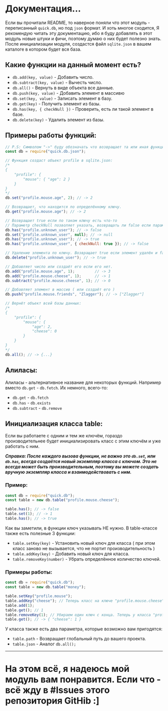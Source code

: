 # Документация...
Если вы прочитали README, то наверное поняли что этот модуль - переписанный `quick.db`, но под `json` формат.
И хоть многое сходится, Я рекомендую читать эту документацию, ибо я буду добавлять в этот модуль новые штуки и фичи, поэтому думаю о них будет полезно знать. После инициализации модуля, создастся файл `sqlite.json` в вашем каталоге в котором будет вся база.

## Какие функции на данный момент есть?
- `db.add(key, value)`         - Добавить число.
- `db.subtract(key, value)`    - Вычесть число.
- `db.all()`                   - Вернуть в виде объекта все данные.
- `db.push(key, value)`        - Добавить элемент в массивю
- `db.set(key, value)`         - Записать элемент в базу.
- `db.get(key)`                - Получить элемент из базы.
- `db.has(key, { checkNull })` - Проверить, есть ли такой элемент в базе.
- `db.delete(key)`             - Удалить элемент из базы.
## Примеры работы функций:
```js
// P.S: Символом "->" буду обозначать что возвращает та или иная функция.
const db = require("quick.db.json");

// Функция создаст объект profile в sqlite.json:
/*
{
    "profile": {
        "mouse": { "age": 2 }
    }
}
*/
db.set("profile.mouse.age", 2); // -> 2

// Возвращает, что находится по определённому ключу.
db.get("profile.mouse.age"); // -> 2

// Возвращает true если по таком ключу есть что-то
// Параметр checkNull позволяет указать, возвращать ли false если параметр равен null
db.has("profile.unknown_user"); // -> false
db.set("profile.unknown_user", null); // -> null
db.has("profile.unknown_user"); // -> true
db.has("profile.unknown_user", { checkNull: true }); // -> false

// Удаление элемента по ключу. Возвращает true если элемент удалён и false если нет.
db.delete("profile.unknown_user"); // -> true

// Добавляет число или создаёт его если его нет.
db.add("profile.mouse.age", 1);         // -> 3
db.add("profile.mouse.cheese", 1);      // -> 1
db.subtract("profile.mouse.cheese", 1); // -> 0

// Добавляет элемент в массив ( или создаёт его )
db.push("profile.mouse.friends", "Zlagger"); // -> ["Zlagger"]

// Вернёт объект всей базы данных:
/*
{
    "profile": {
        "mouse": { 
            "age": 2,
            "cheese": 0 
        }
    }
}
*/
db.all(); // -> {...}
```
## Алиласы:
Алиласы - альтернативное название для некоторых функций. Например вместо `db.get` - `db.fetch`. Их немного, всего-то:
- `db.get` - `db.fetch`
- `db.has` - `db.exists`
- `db.subtract` - `db.remove`
## Инициализация класса table:
Если вы работаете с одним и тем же ключём, гораздо производительнее будет инициализировать класс с этим ключём и уже работать с ним.

***Справка: После каждого вызова функции, не важно это `db.set`, или `db.has`, всегда создаётся новый экземпляр класса с ключом. Это не всегда может быть производительным, поэтому вы можете создать вручную экземпляр класса и взаимодействовать с ним.***
### Пример:
```js
const db = require("quick.db");
const table = new db.table("profile.mouse.cheese");

table.has(); // -> false
table.set(1); // -> 1
table.has(); // -> true
```

Как вы заметили, в функции ключ указывать HE нужно. В table-классе также есть полезные 3 функции:
- `table.setKey(key)` - Установить новый ключ для класса ( при этом класс заново не вызывается, что не портит производительность )
- `table.addKey(key)` - Добавить новый ключ для класса.
- `table.removeKey(number)` - Убрать определённое количество ключей.
### Примеры работы:
```js 
const db = require("quick.db");
const table = new db.table("money");

table.setKey("profile.mouse");
table.addKey("cheese"); // Теперь класс на ключе "profile.mouse.cheese"
table.add(1);
table.get(); // 1
table.removeKey(1); // Убираем один ключ с конца. Теперь у класса "profile.mouse"
table.get(); // -> { "cheese": 1 }
```
У класса также есть два параметра, которые возможно вам пригодятся:
- `table.path` - Возвращает глобальный путь до вашего проекта.
- `table.json` - Аналог `db.all();`
---
# На этом всё, я надеюсь мой модуль вам понравится. Если что - всё жду в #Issues этого репозитория GitHib :]